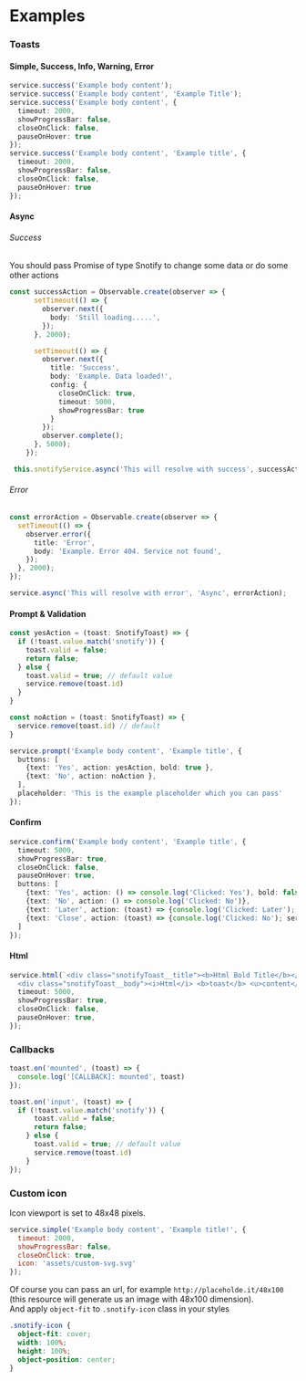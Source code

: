 # Examples

### Toasts
#### Simple, Success, Info, Warning, Error
```typescript
service.success('Example body content');
service.success('Example body content', 'Example Title');
service.success('Example body content', {
  timeout: 2000,
  showProgressBar: false,
  closeOnClick: false,
  pauseOnHover: true
});
service.success('Example body content', 'Example title', {
  timeout: 2000,
  showProgressBar: false,
  closeOnClick: false,
  pauseOnHover: true
});
```
#### Async

###### Success
You should pass Promise of type Snotify to change some data or do some other actions  
```typescript
const successAction = Observable.create(observer => {
      setTimeout(() => {
        observer.next({
          body: 'Still loading.....',
        });
      }, 2000);

      setTimeout(() => {
        observer.next({
          title: 'Success',
          body: 'Example. Data loaded!',
          config: {
            closeOnClick: true,
            timeout: 5000,
            showProgressBar: true
          }
        });
        observer.complete();
      }, 5000);
    });

 this.snotifyService.async('This will resolve with success', successAction, config);
```
###### Error

```typescript
const errorAction = Observable.create(observer => {
  setTimeout(() => {
    observer.error({
      title: 'Error',
      body: 'Example. Error 404. Service not found',
    });
  }, 2000);
});

service.async('This will resolve with error', 'Async', errorAction);
```

#### Prompt & Validation
```typescript
const yesAction = (toast: SnotifyToast) => {
  if (!toast.value.match('snotify')) {
    toast.valid = false;
    return false;
  } else {
    toast.valid = true; // default value
    service.remove(toast.id)
  }
}

const noAction = (toast: SnotifyToast) => {
  service.remove(toast.id) // default
}

service.prompt('Example body content', 'Example title', {
  buttons: [
    {text: 'Yes', action: yesAction, bold: true },
    {text: 'No', action: noAction },
  ],
  placeholder: 'This is the example placeholder which you can pass'
});
```

#### Confirm
```typescript
service.confirm('Example body content', 'Example title', {
  timeout: 5000,
  showProgressBar: true,
  closeOnClick: false,
  pauseOnHover: true,
  buttons: [
    {text: 'Yes', action: () => console.log('Clicked: Yes'), bold: false},
    {text: 'No', action: () => console.log('Clicked: No')},
    {text: 'Later', action: (toast) => {console.log('Clicked: Later'); service.remove(toast.id); } },
    {text: 'Close', action: (toast) => {console.log('Clicked: No'); service.remove(toast.id); }, bold: true},
  ]
});
```

#### Html

```typescript
service.html(`<div class="snotifyToast__title"><b>Html Bold Title</b></div>
  <div class="snotifyToast__body"><i>Html</i> <b>toast</b> <u>content</u></div> `, {
  timeout: 5000,
  showProgressBar: true,
  closeOnClick: false,
  pauseOnHover: true,
});
```

### Callbacks

```typescript
toast.on('mounted', (toast) => {
  console.log('[CALLBACK]: mounted', toast)
});

toast.on('input', (toast) => {
  if (!toast.value.match('snotify')) {
      toast.valid = false;
      return false;
    } else {
      toast.valid = true; // default value
      service.remove(toast.id)
    }
});
```

### Custom icon
Icon viewport is set to 48x48 pixels.
```javascript
service.simple('Example body content', 'Example title!', {
  timeout: 2000,
  showProgressBar: false,
  closeOnClick: true,
  icon: 'assets/custom-svg.svg'
});
```

Of course you can pass an url, for example `http://placeholde.it/48x100` (this resource will generate us an image with 48x100 dimension).  
And apply `object-fit` to `.snotify-icon` class in your styles

```scss
.snotify-icon {
  object-fit: cover;
  width: 100%;
  height: 100%;
  object-position: center;
}
```
